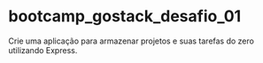 # bootcamp_gostack_desafio_01
Crie uma aplicação para armazenar projetos e suas tarefas do zero utilizando Express.
